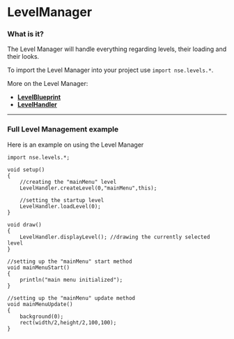# **LevelManager**

### What is it?

The Level Manager will handle everything regarding levels, their loading and their looks.

To import the Level Manager into your project use `import nse.levels.*`.

More on the Level Manager:
  * **[LevelBlueprint](https://github.com/dfmolinari/nSlavingEngine-Processing/wiki/LevelBlueprint)**
  * **[LevelHandler](https://github.com/dfmolinari/nSlavingEngine-Processing/wiki/LevelHandler)**
---
### Full Level Management example

Here is an example on using the Level Manager

```
import nse.levels.*;

void setup()
{
    //creating the "mainMenu" level
    LevelHandler.createLevel(0,"mainMenu",this);

    //setting the startup level
    LevelHandler.loadLevel(0);
}

void draw()
{
    LevelHandler.displayLevel(); //drawing the currently selected level
}

//setting up the "mainMenu" start method
void mainMenuStart()
{
    println("main menu initialized");
}

//setting up the "mainMenu" update method
void mainMenuUpdate()
{
    background(0);
    rect(width/2,height/2,100,100);
}
```
